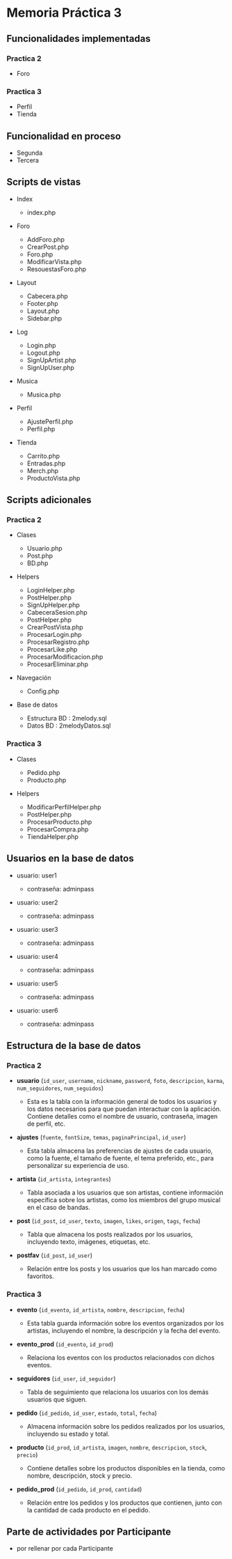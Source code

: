 # Memoria Práctica 3

## Funcionalidades implementadas

### Practica 2
* Foro

### Practica 3

* Perfil
* Tienda


## Funcionalidad en proceso

* Segunda
* Tercera


## Scripts de vistas

* Index
    * index.php

* Foro
    * AddForo.php
    * CrearPost.php
    * Foro.php
    * ModificarVista.php
    * ResouestasForo.php

* Layout
    * Cabecera.php
    * Footer.php
    * Layout.php
    * Sidebar.php

* Log
    * Login.php
    * Logout.php
    * SignUpArtist.php
    * SignUpUser.php

* Musica
    * Musica.php

* Perfil
    * AjustePerfil.php
    * Perfil.php

* Tienda
    * Carrito.php
    * Entradas.php
    * Merch.php
    * ProductoVista.php

## Scripts adicionales

### Practica 2

* Clases
    * Usuario.php
    * Post.php
    * BD.php

* Helpers
    * LoginHelper.php
    * PostHelper.php
    * SignUpHelper.php
    * CabeceraSesion.php
    * PostHelper.php
    * CrearPostVista.php
    * ProcesarLogin.php
    * ProcesarRegistro.php
    * ProcesarLike.php
    * ProcesarModificacion.php
    * ProcesarEliminar.php

* Navegación
    * Config.php

* Base de datos
    * Estructura BD : 2melody.sql
    * Datos BD : 2melodyDatos.sql


### Practica 3

* Clases
    * Pedido.php
    * Producto.php
    
* Helpers
    * ModificarPerfilHelper.php
    * PostHelper.php
    * ProcesarProducto.php
    * ProcesarCompra.php
    * TiendaHelper.php


## Usuarios en la base de datos
- usuario: user1 
    - contraseña: adminpass

- usuario: user2 
    - contraseña: adminpass

- usuario: user3 
    - contraseña: adminpass

- usuario: user4 
    - contraseña: adminpass

- usuario: user5 
    - contraseña: adminpass

- usuario: user6 
    - contraseña: adminpass

## Estructura de la base de datos

### Practica 2

- **usuario** (`id_user`, `username`, `nickname`, `password`, `foto`, `descripcion`, `karma`, `num_seguidores`, `num_seguidos`)
  - Esta es la tabla con la información general de todos los usuarios y los datos necesarios para que puedan interactuar con la aplicación. Contiene detalles como el nombre de usuario, contraseña, imagen de perfil, etc.

- **ajustes** (`fuente`, `fontSize`, `temas`, `paginaPrincipal`, `id_user`)
  - Esta tabla almacena las preferencias de ajustes de cada usuario, como la fuente, el tamaño de fuente, el tema preferido, etc., para personalizar su experiencia de uso.

- **artista** (`id_artista`, `integrantes`)
  - Tabla asociada a los usuarios que son artistas, contiene información específica sobre los artistas, como los miembros del grupo musical en el caso de bandas.

- **post** (`id_post`, `id_user`, `texto`, `imagen`, `likes`, `origen`, `tags`, `fecha`)
  - Tabla que almacena los posts realizados por los usuarios, incluyendo texto, imágenes, etiquetas, etc.

- **postfav** (`id_post`, `id_user`)
  - Relación entre los posts y los usuarios que los han marcado como favoritos.


### Practica 3

- **evento** (`id_evento`, `id_artista`, `nombre`, `descripcion`, `fecha`)
  - Esta tabla guarda información sobre los eventos organizados por los artistas, incluyendo el nombre, la descripción y la fecha del evento.

- **evento_prod** (`id_evento`, `id_prod`)
  - Relaciona los eventos con los productos relacionados con dichos eventos.

- **seguidores** (`id_user`, `id_seguidor`)
  - Tabla de seguimiento que relaciona los usuarios con los demás usuarios que siguen.

- **pedido** (`id_pedido`, `id_user`, `estado`, `total`, `fecha`)
  - Almacena información sobre los pedidos realizados por los usuarios, incluyendo su estado y total.

- **producto** (`id_prod`, `id_artista`, `imagen`, `nombre`, `descripcion`, `stock`, `precio`)
  - Contiene detalles sobre los productos disponibles en la tienda, como nombre, descripción, stock y precio.

- **pedido_prod** (`id_pedido`, `id_prod`, `cantidad`)
  - Relación entre los pedidos y los productos que contienen, junto con la cantidad de cada producto en el pedido.

## Parte de actividades por Participante
- por rellenar por cada Participante